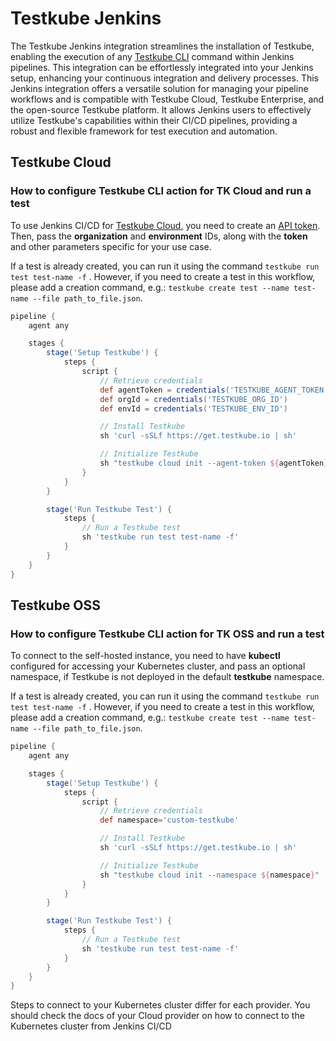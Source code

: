 # Testkube Jenkins

The Testkube Jenkins integration streamlines the installation of Testkube, enabling the execution of any [Testkube CLI](https://docs.testkube.io/cli/testkube) command within Jenkins pipelines. This integration can be effortlessly integrated into your Jenkins setup, enhancing your continuous integration and delivery processes.
This Jenkins integration offers a versatile solution for managing your pipeline workflows and is compatible with Testkube Cloud, Testkube Enterprise, and the open-source Testkube platform. It allows Jenkins users to effectively utilize Testkube's capabilities within their CI/CD pipelines, providing a robust and flexible framework for test execution and automation.

## Testkube Cloud

### How to configure Testkube CLI action for TK Cloud and run a test

To use Jenkins CI/CD for [Testkube Cloud](https://cloud.testkube.io/), you need to create an [API token](https://docs.testkube.io/testkube-cloud/articles/organization-management/#api-tokens).
Then, pass the **organization** and **environment** IDs, along with the **token** and other parameters specific for your use case.

If a test is already created, you can run it using the command `testkube run test test-name -f` . However, if you need to create a test in this workflow, please add a creation command, e.g.: `testkube create test --name test-name --file path_to_file.json`.

```groovy
pipeline {
    agent any

    stages {
        stage('Setup Testkube') {
            steps {
                script {
                    // Retrieve credentials
                    def agentToken = credentials('TESTKUBE_AGENT_TOKEN')
                    def orgId = credentials('TESTKUBE_ORG_ID')
                    def envId = credentials('TESTKUBE_ENV_ID')

                    // Install Testkube
                    sh 'curl -sSLf https://get.testkube.io | sh'

                    // Initialize Testkube
                    sh "testkube cloud init --agent-token ${agentToken} --org-id ${orgId} --env-id ${envId} 
                }
            }
        }

        stage('Run Testkube Test') {
            steps {
                // Run a Testkube test
                sh 'testkube run test test-name -f'
            }
        }
    }
}

```

## Testkube OSS

### How to configure Testkube CLI action for TK OSS and run a test

To connect to the self-hosted instance, you need to have **kubectl** configured for accessing your Kubernetes cluster, and pass an optional namespace, if Testkube is not deployed in the default **testkube** namespace. 

If a test is already created, you can run it using the command `testkube run test test-name -f` . However, if you need to create a test in this workflow, please add a creation command, e.g.: `testkube create test --name test-name --file path_to_file.json`.

```groovy
pipeline {
    agent any

    stages {
        stage('Setup Testkube') {
            steps {
                script {
                    // Retrieve credentials
                    def namespace='custom-testkube'

                    // Install Testkube
                    sh 'curl -sSLf https://get.testkube.io | sh'

                    // Initialize Testkube
                    sh "testkube cloud init --namespace ${namespace}"
                }
            }
        }

        stage('Run Testkube Test') {
            steps {
                // Run a Testkube test
                sh 'testkube run test test-name -f'
            }
        }
    }
}
```

Steps to connect to your Kubernetes cluster differ for each provider. You should check the docs of your Cloud provider on how to connect to the Kubernetes cluster from Jenkins CI/CD
